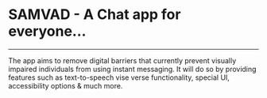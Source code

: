 <h1>SAMVAD - A Chat app for everyone...</h1>

<hr>
<p>The app aims to remove digital barriers that currently prevent visually impaired individuals from using instant messaging. It will do so by providing features such as text-to-speech vise verse functionality, special UI, accessibility options & much more.
